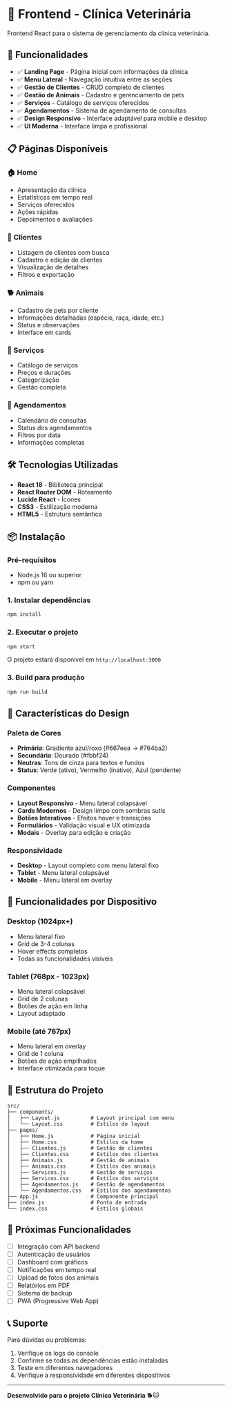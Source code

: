 # 🐾 Frontend - Clínica Veterinária

Frontend React para o sistema de gerenciamento da clínica veterinária.

## 🚀 Funcionalidades

- ✅ **Landing Page** - Página inicial com informações da clínica
- ✅ **Menu Lateral** - Navegação intuitiva entre as seções
- ✅ **Gestão de Clientes** - CRUD completo de clientes
- ✅ **Gestão de Animais** - Cadastro e gerenciamento de pets
- ✅ **Serviços** - Catálogo de serviços oferecidos
- ✅ **Agendamentos** - Sistema de agendamento de consultas
- ✅ **Design Responsivo** - Interface adaptável para mobile e desktop
- ✅ **UI Moderna** - Interface limpa e profissional

## 📋 Páginas Disponíveis

### 🏠 Home

- Apresentação da clínica
- Estatísticas em tempo real
- Serviços oferecidos
- Ações rápidas
- Depoimentos e avaliações

### 👥 Clientes

- Listagem de clientes com busca
- Cadastro e edição de clientes
- Visualização de detalhes
- Filtros e exportação

### 🐕 Animais

- Cadastro de pets por cliente
- Informações detalhadas (espécie, raça, idade, etc.)
- Status e observações
- Interface em cards

### 🏥 Serviços

- Catálogo de serviços
- Preços e durações
- Categorização
- Gestão completa

### 📅 Agendamentos

- Calendário de consultas
- Status dos agendamentos
- Filtros por data
- Informações completas

## 🛠️ Tecnologias Utilizadas

- **React 18** - Biblioteca principal
- **React Router DOM** - Roteamento
- **Lucide React** - Ícones
- **CSS3** - Estilização moderna
- **HTML5** - Estrutura semântica

## 📦 Instalação

### Pré-requisitos

- Node.js 16 ou superior
- npm ou yarn

### 1. Instalar dependências

```bash
npm install
```

### 2. Executar o projeto

```bash
npm start
```

O projeto estará disponível em `http://localhost:3000`

### 3. Build para produção

```bash
npm run build
```

## 🎨 Características do Design

### Paleta de Cores

- **Primária**: Gradiente azul/roxo (#667eea → #764ba2)
- **Secundária**: Dourado (#fbbf24)
- **Neutras**: Tons de cinza para textos e fundos
- **Status**: Verde (ativo), Vermelho (inativo), Azul (pendente)

### Componentes

- **Layout Responsivo** - Menu lateral colapsável
- **Cards Modernos** - Design limpo com sombras sutis
- **Botões Interativos** - Efeitos hover e transições
- **Formulários** - Validação visual e UX otimizada
- **Modais** - Overlay para edição e criação

### Responsividade

- **Desktop** - Layout completo com menu lateral fixo
- **Tablet** - Menu lateral colapsável
- **Mobile** - Menu lateral em overlay

## 📱 Funcionalidades por Dispositivo

### Desktop (1024px+)

- Menu lateral fixo
- Grid de 3-4 colunas
- Hover effects completos
- Todas as funcionalidades visíveis

### Tablet (768px - 1023px)

- Menu lateral colapsável
- Grid de 2 colunas
- Botões de ação em linha
- Layout adaptado

### Mobile (até 767px)

- Menu lateral em overlay
- Grid de 1 coluna
- Botões de ação empilhados
- Interface otimizada para toque

## 🔧 Estrutura do Projeto

```text
src/
├── components/
│   ├── Layout.js          # Layout principal com menu
│   └── Layout.css         # Estilos do layout
├── pages/
│   ├── Home.js            # Página inicial
│   ├── Home.css           # Estilos da home
│   ├── Clientes.js        # Gestão de clientes
│   ├── Clientes.css       # Estilos dos clientes
│   ├── Animais.js         # Gestão de animais
│   ├── Animais.css        # Estilos dos animais
│   ├── Servicos.js        # Gestão de serviços
│   ├── Servicos.css       # Estilos dos serviços
│   ├── Agendamentos.js    # Gestão de agendamentos
│   └── Agendamentos.css   # Estilos dos agendamentos
├── App.js                 # Componente principal
├── index.js               # Ponto de entrada
└── index.css              # Estilos globais
```

## 🎯 Próximas Funcionalidades

- [ ] Integração com API backend
- [ ] Autenticação de usuários
- [ ] Dashboard com gráficos
- [ ] Notificações em tempo real
- [ ] Upload de fotos dos animais
- [ ] Relatórios em PDF
- [ ] Sistema de backup
- [ ] PWA (Progressive Web App)

## 📞 Suporte

Para dúvidas ou problemas:

1. Verifique os logs do console
2. Confirme se todas as dependências estão instaladas
3. Teste em diferentes navegadores
4. Verifique a responsividade em diferentes dispositivos

---

**Desenvolvido para o projeto Clínica Veterinária** 🐕🐱
